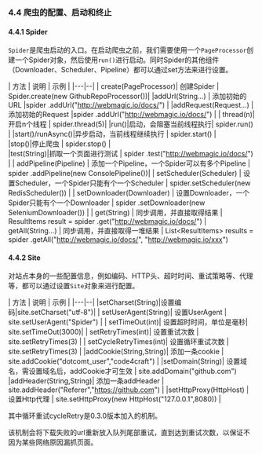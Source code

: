 ### 4.4 爬虫的配置、启动和终止

#### 4.4.1 Spider

`Spider`是爬虫启动的入口。在启动爬虫之前，我们需要使用一个`PageProcessor`创建一个Spider对象，然后使用`run()`进行启动。同时Spider的其他组件（Downloader、Scheduler、Pipeline）都可以通过set方法来进行设置。

| 方法 | 说明 | 示例 |
|---|--|
| create(PageProcessor)| 创建Spider | Spider.create(new GithubRepoProcessor())|
|addUrl(String…) | 添加初始的URL |spider .addUrl("http://webmagic.io/docs/") |
|addRequest(Request...) | 添加初始的Request |spider .addUrl("http://webmagic.io/docs/") |
| thread(n)| 开启n个线程 | spider.thread(5)| 
|run()|启动，会阻塞当前线程执行| spider.run() |
|start()/runAsync()|异步启动，当前线程继续执行 | spider.start() |  
|stop()|停止爬虫 | spider.stop() |  
|test(String)|抓取一个页面进行测试 | spider .test("http://webmagic.io/docs/") |
| addPipeline(Pipeline) | 添加一个Pipeline，一个Spider可以有多个Pipeline | spider .addPipeline(new ConsolePipeline())|
| setScheduler(Scheduler) | 设置Scheduler，一个Spider只能有个一个Scheduler |  spider.setScheduler(new RedisScheduler()) |
| setDownloader(Downloader) | 设置Downloader，一个Spider只能有个一个Downloader |  spider .setDownloader(new SeleniumDownloader()) |
| get(String) | 同步调用，并直接取得结果 | ResultItems result = spider .get("http://webmagic.io/docs/")
| getAll(String…) | 同步调用，并直接取得一堆结果 | List&lt;ResultItems&gt; results = spider .getAll("http://webmagic.io/docs/", "http://webmagic.io/xxx")

#### 4.4.2 Site

对站点本身的一些配置信息，例如编码、HTTP头、超时时间、重试策略等、代理等，都可以通过设置`Site`对象来进行配置。

| 方法 | 说明 | 示例 |
|---|--|
|setCharset(String)|设置编码|site.setCharset("utf-8")|
| setUserAgent(String)| 设置UserAgent | site.setUserAgent("Spider") |
| setTimeOut(int)| 设置超时时间，单位是毫秒| site.setTimeOut(3000)|
| setRetryTimes(int)| 设置重试次数 | site.setRetryTimes(3) |
| setCycleRetryTimes(int)| 设置循环重试次数 | site.setRetryTimes(3) |
|addCookie(String,String)| 添加一条cookie | site.addCookie("dotcomt_user","code4craft") |
|setDomain(String)| 设置域名，需设置域名后，addCookie才可生效 | site.addDomain("github.com")
|addHeader(String,String)| 添加一条addHeader | site.addHeader("Referer","https://github.com") |
|setHttpProxy(HttpHost) | 设置Http代理 | site.setHttpProxy(new HttpHost("127.0.0.1",8080)) |

其中循环重试cycleRetry是0.3.0版本加入的机制。

该机制会将下载失败的url重新放入队列尾部重试，直到达到重试次数，以保证不因为某些网络原因漏抓页面。